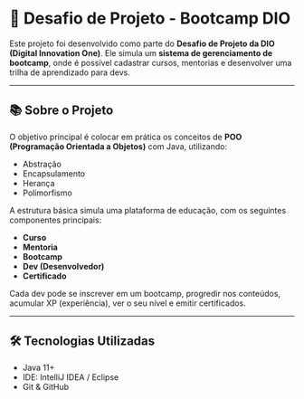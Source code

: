 # 🚀 Desafio de Projeto - Bootcamp DIO

Este projeto foi desenvolvido como parte do **Desafio de Projeto da DIO (Digital Innovation One)**. Ele simula um **sistema de gerenciamento de bootcamp**, onde é possível cadastrar cursos, mentorias e desenvolver uma trilha de aprendizado para devs.

---

## 📚 Sobre o Projeto

O objetivo principal é colocar em prática os conceitos de **POO (Programação Orientada a Objetos)** com Java, utilizando:

- Abstração
- Encapsulamento
- Herança
- Polimorfismo

A estrutura básica simula uma plataforma de educação, com os seguintes componentes principais:

- **Curso**
- **Mentoria**
- **Bootcamp**
- **Dev (Desenvolvedor)**
- **Certificado**

Cada dev pode se inscrever em um bootcamp, progredir nos conteúdos, acumular XP (experiência), ver o seu nível e emitir certificados.

---

## 🛠️ Tecnologias Utilizadas

- Java 11+
- IDE: IntelliJ IDEA / Eclipse
- Git & GitHub

